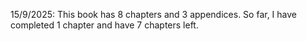 15/9/2025: This book has 8 chapters and 3 appendices. So far, I have completed 1 chapter and have 7 chapters left.
